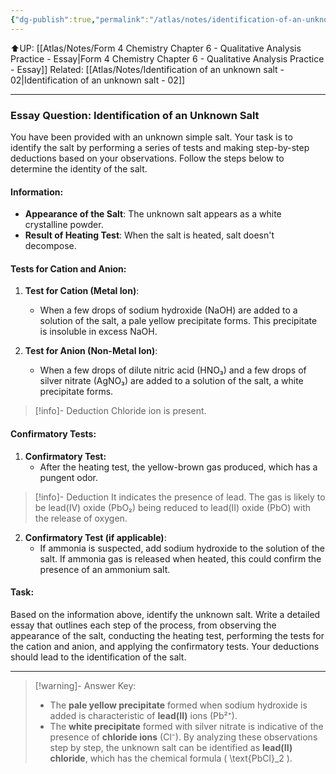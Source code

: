 ```yaml
---
{"dg-publish":true,"permalink":"/atlas/notes/identification-of-an-unknown-salt-01/","noteIcon":""}
---
```


⬆️UP: [[Atlas/Notes/Form 4 Chemistry Chapter 6 - Qualitative Analysis Practice - Essay\|Form 4 Chemistry Chapter 6 - Qualitative Analysis Practice - Essay]]
Related: [[Atlas/Notes/Identification of an unknown salt - 02\|Identification of an unknown salt - 02]]

---
### Essay Question: Identification of an Unknown Salt

You have been provided with an unknown simple salt. Your task is to identify the salt by performing a series of tests and making step-by-step deductions based on your observations. Follow the steps below to determine the identity of the salt.

#### Information:
- **Appearance of the Salt**: The unknown salt appears as a white crystalline powder.
- **Result of Heating Test**: When the salt is heated, salt doesn't decompose. 

#### Tests for Cation and Anion:
1. **Test for Cation (Metal Ion)**: 
    - When a few drops of sodium hydroxide (NaOH) are added to a solution of the salt, a pale yellow precipitate forms. This precipitate is insoluble in excess NaOH.
   
2. **Test for Anion (Non-Metal Ion)**:
    - When a few drops of dilute nitric acid (HNO₃) and a few drops of silver nitrate (AgNO₃) are added to a solution of the salt, a white precipitate forms.
> [!info]- Deduction
> Chloride ion is present. 

#### Confirmatory Tests:
1. **Confirmatory Test:**
   - After the heating test, the yellow-brown gas produced, which has a pungent odor.  
> [!info]- Deduction
> It indicates the presence of lead. The gas is likely to be lead(IV) oxide (PbO₂) being reduced to lead(II) oxide (PbO) with the release of oxygen.
   
2. **Confirmatory Test (if applicable)**:
   - If ammonia is suspected, add sodium hydroxide to the solution of the salt. If ammonia gas is released when heated, this could confirm the presence of an ammonium salt.

#### Task:
Based on the information above, identify the unknown salt. Write a detailed essay that outlines each step of the process, from observing the appearance of the salt, conducting the heating test, performing the tests for the cation and anion, and applying the confirmatory tests. Your deductions should lead to the identification of the salt.

---

> [!warning]-  Answer Key:
> - The **pale yellow precipitate** formed when sodium hydroxide is added is characteristic of **lead(II)** ions (Pb²⁺).
> - The **white precipitate** formed with silver nitrate is indicative of the presence of **chloride ions** (Cl⁻).
  > By analyzing these observations step by step, the unknown salt can be identified as **lead(II) chloride**, which has the chemical formula \( \text{PbCl}_2 \).


